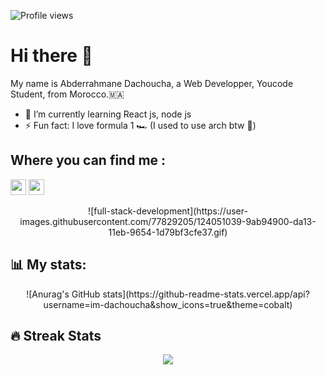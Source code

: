 <link rel="stylesheet" href="https://cdn.jsdelivr.net/gh/devicons/devicon@v2.14.0/devicon.min.css">

![Profile views](https://gpvc.arturio.dev/im-dachoucha)

# Hi there 👋

My name is Abderrahmane Dachoucha, a Web Developper, Youcode Student, from Morocco.🇲🇦 <br />

- 🌱 I’m currently learning React js, node js
- ⚡ Fun fact: I love formula 1 🏎 (I used to use arch btw 🐧)

## Where you can find me :
<p>
  <a href="https://www.linkedin.com/in/abderrahmane-dachoucha"><img src="https://img.shields.io/badge/linkedin-%230077B5.svg?&style=for-the-badge&logo=linkedin&logoColor=white" height=25></a>
  <a href="https://www.hackerrank.com/abderrahmane7?hr_r=1"><img src="https://img.shields.io/badge/-Hackerrank-2EC866?style=for-the-badge&logo=HackerRank&logoColor=white" height=25></a>
</p>

<div align="center">
  ![full-stack-development](https://user-images.githubusercontent.com/77829205/124051039-9ab94900-da13-11eb-9654-1d79bf3cfe37.gif)
</div>

## 📊 **My stats:**

<div align="center">
  ![Anurag's GitHub stats](https://github-readme-stats.vercel.app/api?username=im-dachoucha&show_icons=true&theme=cobalt)
</div>

## 🔥 Streak Stats
<p align="center"><img src="https://github-readme-streak-stats.herokuapp.com/?user=im-dachoucha&theme=cobalt" /></p>
